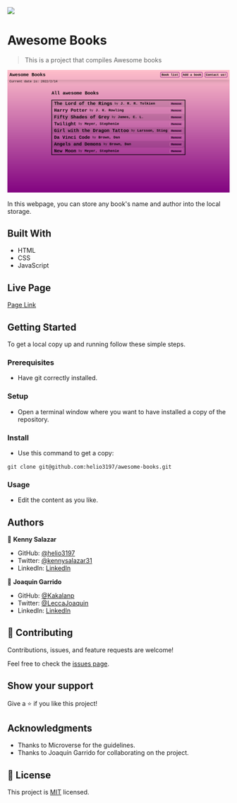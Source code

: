 ![](https://img.shields.io/badge/Microverse-blueviolet)

# Awesome Books

> This is a project that compiles Awesome books

![screenshot](./screenshot.png)

In this webpage, you can store any book's name and author into the local storage.

## Built With

- HTML
- CSS
- JavaScript

## Live Page

[Page Link](https://helio3197.github.io/awesome-books)


## Getting Started

To get a local copy up and running follow these simple steps.

### Prerequisites

- Have git correctly installed.

### Setup

- Open a terminal window where you want to have installed a copy of the repository.

### Install

- Use this command to get a copy:
```
git clone git@github.com:helio3197/awesome-books.git
```
### Usage

- Edit the content as you like.


## Authors

👤 **Kenny Salazar**

- GitHub: [@helio3197](https://github.com/helio3197)
- Twitter: [@kennysalazar31](https://twitter.com/kennysalazar31)
- LinkedIn: [LinkedIn](https://linkedin.com/in/kenny-salazar-1a1687110)

👤 **Joaquin Garrido**

- GitHub: [@Kakalanp](https://github.com/Kakalanp)
- Twitter: [@LeccaJoaquin](https://twitter.com/LeccaJoaquin)
- LinkedIn: [LinkedIn](https://www.linkedin.com/in/joaquín-garrido-lecca-zanetti-623583204)


## 🤝 Contributing

Contributions, issues, and feature requests are welcome!

Feel free to check the [issues page](../../issues/).

## Show your support

Give a ⭐️ if you like this project!

## Acknowledgments

- Thanks to Microverse for the guidelines.
- Thanks to Joaquín Garrido for collaborating on the project.


## 📝 License

This project is [MIT](./MIT.md) licensed.
